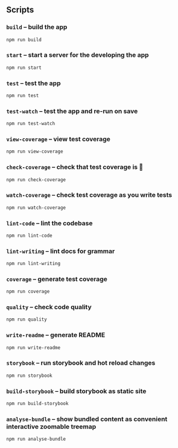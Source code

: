 ## Scripts

### `build` – build the app

```sh
npm run build
```

### `start` – start a server for the developing the app

```sh
npm run start
```

### `test` – test the app

```sh
npm run test
```

### `test-watch` – test the app and re-run on save

```sh
npm run test-watch
```

### `view-coverage` – view test coverage

```sh
npm run view-coverage
```

### `check-coverage` – check that test coverage is :100:

```sh
npm run check-coverage
```

### `watch-coverage` – check test coverage as you write tests

```sh
npm run watch-coverage
```

### `lint-code` – lint the codebase

```sh
npm run lint-code
```

### `lint-writing` – lint docs for grammar

```sh
npm run lint-writing
```

### `coverage` – generate test coverage

```sh
npm run coverage
```

### `quality` – check code quality

```sh
npm run quality
```

### `write-readme` – generate README

```sh
npm run write-readme
```


### `storybook` – run storybook and hot reload changes

```sh
npm run storybook
```

### `build-storybook` – build storybook as static site

```sh
npm run build-storybook
```

### `analyse-bundle` – show bundled content as convenient interactive zoomable treemap

```sh
npm run analyse-bundle
```
